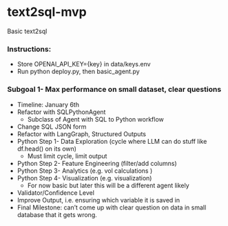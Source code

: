 # text2sql-mvp
Basic text2sql

### Instructions:
- Store OPENAI_API_KEY={key} in data/keys.env
- Run python deploy.py, then basic_agent.py 
### Subgoal 1- Max performance on small dataset, clear questions
- Timeline: January 6th
- Refactor with SQLPythonAgent 
    - Subclass of Agent with SQL to Python workflow
- Change SQL JSON form
- Refactor with LangGraph, Structured Outputs
- Python Step 1- Data Exploration (cycle where LLM can do stuff like df.head() on its own)
    - Must limit cycle, limit output
- Python Step 2- Feature Engineering (filter/add columns)
- Python Step 3- Analytics (e.g. vol calculations )
- Python Step 4- Visualization (e.g. visualization)
    - For now basic but later this will be a different agent likely
- Validator/Confidence Level
- Improve Output, i.e. ensuring which variable it is saved in
- Final Milestone: can’t come up with clear question on data in small database that it gets wrong.